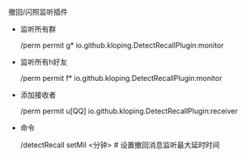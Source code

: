 撤回/闪照监听插件


- 监听所有群
  
  
    /perm permit g* io.github.kloping.DetectRecallPlugin:monitor

- 监听所有h好友
  
  
    /perm permit f* io.github.kloping.DetectRecallPlugin:monitor

- 添加接收者


    /perm permit u[QQ] io.github.kloping.DetectRecallPlugin:receiver


- 命令


    /detectRecall setMil <分钟>    # 设置撤回消息监听最大延时时间